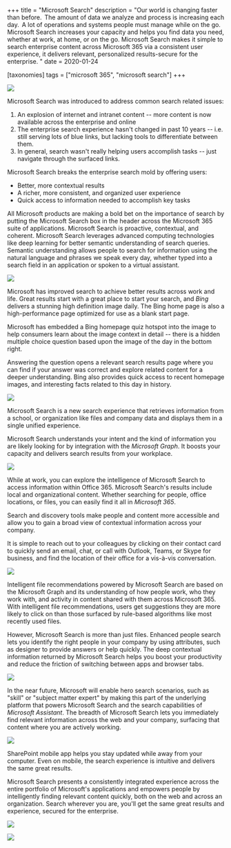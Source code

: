 +++
title = "Microsoft Search"
description = "Our world is changing faster than before.  The amount of data we analyze and process is increasing each day.  A lot of operations and systems people must manage while on the go. Microsoft Search increases your capacity and helps you find data you need, whether at work, at home, or on the go. Microsoft Search makes it simple to search enterprise content across Microsoft 365 via a consistent user experience, it delivers relevant, personalized results-secure for the enterprise. "
date = 2020-01-24

[taxonomies]
tags = ["microsoft 365", "microsoft search"]
+++

![](https://o365hq.com/images/670.png)

Microsoft Search was introduced to address common search related issues:

1.  An explosion of internet and intranet content -- more content is now
    available across the enterprise and online
2.  The enterprise search experience hasn't changed in past 10 years --
    i.e. still serving lots of blue links, but lacking tools to
    differentiate between them.
3.  In general, search wasn't really helping users accomplish tasks --
    just navigate through the surfaced links.

Microsoft Search breaks the enterprise search mold by offering users:

-   Better, more contextual results
-   A richer, more consistent, and organized user experience
-   Quick access to information needed to accomplish key tasks

All Microsoft products are making a bold bet on the importance of search
by putting the Microsoft Search box in the header across the Microsoft
365 suite of applications. Microsoft Search is proactive, contextual,
and coherent. Microsoft Search leverages advanced computing technologies
like deep learning for better semantic understanding of search queries.
Semantic understanding allows people to search for information using the
natural language and phrases we speak every day, whether typed into a
search field in an application or spoken to a virtual assistant.

![](https://o365hq.com/images/677.png)

Microsoft has improved search to achieve better results across work and
life. Great results start with a great place to start your search, and
*Bing* delivers a stunning high definition image daily. The Bing home
page is also a high-performance page optimized for use as a blank start
page.

Microsoft has embedded a Bing homepage quiz hotspot into the image to
help consumers learn about the image context in detail -- there is a
hidden multiple choice question based upon the image of the day in the
bottom right.

Answering the question opens a relevant search results page where you
can find if your answer was correct and explore related content for a
deeper understanding. Bing also provides quick access to recent homepage
images, and interesting facts related to this day in history.

![](https://o365hq.com/images/678.png)

Microsoft Search is a new search experience that retrieves information
from a school, or organization like files and company data and displays
them in a single unified experience.

Microsoft Search understands your intent and the kind of information you
are likely looking for by integration with the *Microsoft Graph*. It
boosts your capacity and delivers search results from your workplace.

![](https://o365hq.com/images/672.png)

While at work, you can explore the intelligence of Microsoft Search to
access information within Office 365. Microsoft Search's results include
local and organizational content. Whether searching for people, office
locations, or files, you can easily find it all in *Microsoft 365*.

Search and discovery tools make people and content more accessible and
allow you to gain a broad view of contextual information across your
company.

It is simple to reach out to your colleagues by clicking on their
contact card to quickly send an email, chat, or call with Outlook,
Teams, or Skype for business, and find the location of their office for
a vis-à-vis conversation.

![](https://o365hq.com/images/675.png)

Intelligent file recommendations powered by Microsoft Search are based
on the Microsoft Graph and its understanding of how people work, who
they work with, and activity in content shared with them across
Microsoft 365. With intelligent file recommendations, users get
suggestions they are more likely to click on than those surfaced by
rule-based algorithms like most recently used files.

However, Microsoft Search is more than just files. Enhanced people
search lets you identify the right people in your company by using
attributes, such as designer to provide answers or help quickly. The
deep contextual information returned by Microsoft Search helps you boost
your productivity and reduce the friction of switching between apps and
browser tabs.

![](https://o365hq.com/images/674.png)

In the near future, Microsoft will enable hero search scenarios, such as
"skill" or "subject matter expert" by making this part of the underlying
platform that powers Microsoft Search and the search capabilities of
*Microsoft Assistant*. The breadth of Microsoft Search lets you
immediately find relevant information across the web and your company,
surfacing that content where you are actively working.

![](https://o365hq.com/images/676.png)

SharePoint mobile app helps you stay updated while away from your
computer. Even on mobile, the search experience is intuitive and
delivers the same great results.

Microsoft Search presents a consistently integrated experience across
the entire portfolio of Microsoft's applications and empowers people by
intelligently finding relevant content quickly, both on the web and
across an organization. Search wherever you are, you'll get the same
great results and experience, secured for the enterprise.

![](https://o365hq.com/images/671.png)

![](https://o365hq.com/images/673.png)